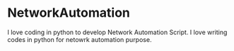 # NetworkAutomation
I love coding in python to develop Network Automation Script.
I love writing codes in python for netowrk automation purpose.
